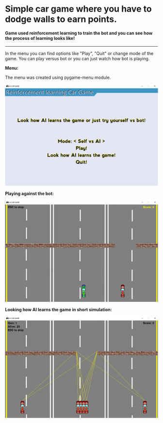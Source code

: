 # Simple car game where you have to dodge walls to earn points.


#### Game used reinforcement learning to train the bot and you can see how the process of learning looks like!

---

In the menu you can find options like "Play", "Quit" or change mode of the game.
You can play versus bot or you can just watch how bot is playing.


__Menu:__

The menu was created using pygame-menu module.

![alt text](https://raw.githubusercontent.com/thepyrkowaty/AiCarGame/master/readmeImages/mainMenu.png)

__Playing against the bot:__

![alt text](https://raw.githubusercontent.com/thepyrkowaty/AiCarGame/master/readmeImages/carvsAI.png)

__Looking how AI learns the game in short simulation:__

![alt text](https://raw.githubusercontent.com/thepyrkowaty/AiCarGame/master/readmeImages/aiLearning.png)
